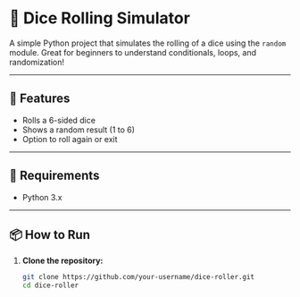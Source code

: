 # 🎲 Dice Rolling Simulator

A simple Python project that simulates the rolling of a dice using the `random` module. Great for beginners to understand conditionals, loops, and randomization!

---

## 🚀 Features

- Rolls a 6-sided dice
- Shows a random result (1 to 6)
- Option to roll again or exit

---

## 🧠 Requirements

- Python 3.x

---

## 📦 How to Run

1. **Clone the repository:**
   ```bash
   git clone https://github.com/your-username/dice-roller.git
   cd dice-roller

